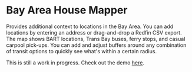 # Bay Area House Mapper

Provides additional context to locations in the Bay Area.  You can add locations by entering an address or drag-and-drop a Redfin CSV export.  The map shows BART locations, Trans Bay buses, ferry stops, and casual carpool pick-ups.  You can add and adjust buffers around any combination of transit options to quickly see what's within a certain radius.

This is still a work in progress.  Check out the demo [here](http://briefjudofox.github.io/bay-area-house-mapper/web/).
